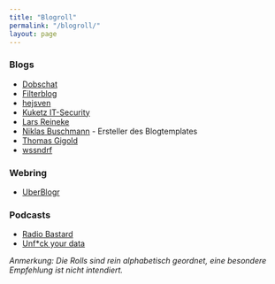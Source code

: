```yaml
---
title: "Blogroll"
permalink: "/blogroll/"
layout: page
---
```


### Blogs

- [Dobschat](https://dobschat.io)
- [Filterblog](https://filterblog.de)
- [hejsven](https://hejsven.de)
- [Kuketz IT-Security](https://www.kuketz-blog.de/)
- [Lars Reineke](https://larsreineke.de/)
- [Niklas Buschmann](https://niklasbuschmann.github.io/) - Ersteller des Blogtemplates
- [Thomas Gigold](https://gigold.me/blog/)
- [wssndrf](https://wssndrf.me)

### Webring
- [UberBlogr](https://uberblogr.de)

### Podcasts

- [Radio Bastard](https://radiobastard.fm)
- [Unf*ck your data](https://unfck-your-data.captivate.fm/)


*Anmerkung: Die Rolls sind rein alphabetisch geordnet, eine besondere Empfehlung ist nicht intendiert.*